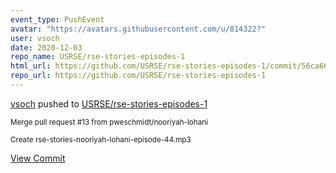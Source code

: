 ```yaml
---
event_type: PushEvent
avatar: "https://avatars.githubusercontent.com/u/814322?"
user: vsoch
date: 2020-12-03
repo_name: USRSE/rse-stories-episodes-1
html_url: https://github.com/USRSE/rse-stories-episodes-1/commit/56ca60cef906a7d9647878efed688f98f6de9b72
repo_url: https://github.com/USRSE/rse-stories-episodes-1
---
```


<a href='https://github.com/vsoch' target='_blank'>vsoch</a> pushed to <a href='https://github.com/USRSE/rse-stories-episodes-1' target='_blank'>USRSE/rse-stories-episodes-1</a>

<small>Merge pull request #13 from pweschmidt/nooriyah-lohani

Create rse-stories-nooriyah-lohani-episode-44.mp3</small>

<a href='https://github.com/USRSE/rse-stories-episodes-1/commit/56ca60cef906a7d9647878efed688f98f6de9b72' target='_blank'>View Commit</a>